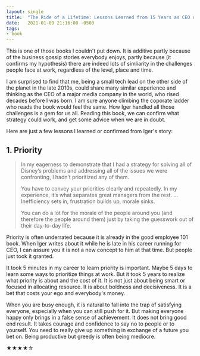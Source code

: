 ```yaml
---
layout: single
title:  "The Ride of a Lifetime: Lessons Learned from 15 Years as CEO of the Walt Disney Company, 2019"
date:   2021-01-09 21:16:00 -0500
tags:
- book
---
```


This is one of those books I couldn't put down. It is additive partly because of the business gossip stories everybody enjoys, partly because (it confirms my hypothesis) there are indeed lots of simliarity in the challenges people face at work, regardless of the level, place and time.

I am surprised to find that me, being a small tech lead on the other side of the planet in the late 2010s, could share many similar experience and thinking as the CEO of a major media company in the world, who rised decades before I was born. I am sure anyone climbing the coporate ladder who reads the book would feel the same. How Iger handled all those challenges is a gem for us all. Reading this book, we can confirm what strategy could work, and get some advice when we are in doubt.

Here are just a few lessons I learned or confirmed from Iger's story:

## 1. Priority

> In my eagerness to demonstrate that I had a strategy for solving all of Disney’s problems and addressing all of the issues we were confronting, I hadn’t prioritized any of them.
> 
> You have to convey your priorities clearly and repeatedly. In my experience, it’s what separates great managers from the rest. ... Inefficiency sets in, frustration builds up, morale sinks.
> 
> You can do a lot for the morale of the people around you (and therefore the people around them) just by taking the guesswork out of their day-to-day life.

Priority is often underrated because it is already in the good employee 101 book. When Iger writes about it while he is late in his career running for CEO, I can assure you it is not a new concept to him at that time. But people just took it granted.

It took 5 minutes in my career to learn priority is important. Maybe 5 days to learn some ways to prioritize things at work. But it took 5 years to realize what priority is about and the cost of it. It is not just about being smart or focused in allocating resource. It is about boldness and decisiveness. It is a bet that costs your ego and everybody's money.

When you are busy enough, it is natural to fall into the trap of satisfying everyone, especially when you can still push for it. But making everyone happy only brings in a false sense of achievement. It does not bring good end result. It takes courage and confidence to say no to people or to yourself. You need to really give up something in exchange of a future you bet on. Being productive but greedy is often being mediocre.

★★★★☆